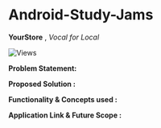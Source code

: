 # Android-Study-Jams

**YourStore**   ,  *Vocal for Local*


![Views](https://visitor-badge.glitch.me/badge?page_id=yourstore)
<br>

**Problem Statement:**


**Proposed Solution :**


**Functionality & Concepts used :**


**Application Link & Future Scope :**
